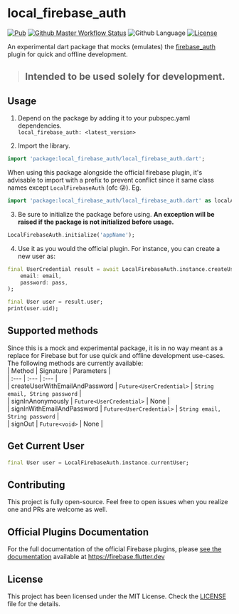 # local_firebase_auth
[![Pub](https://img.shields.io/pub/v/local_firebase_auth.svg?style=flat-square&logo=dart&logoColor=white&color=blue)](https://pub.dev/packages/local_firebase_auth)
[![Github Master Workflow Status](https://img.shields.io/github/workflow/status/Akora-IngDKB/local_firebase_auth/Tests/master?label=Tests&labelColor=333940&logo=github&style=flat-square)](https://github.com/Akora-IngDKB/local_firebase_auth/actions)
![Github Language](https://img.shields.io/github/languages/top/Akora-IngDKB/show_hide_fab?style=flat-square)
[![License](https://img.shields.io/badge/license-MIT-purple.svg?style=flat-square&logo=apache)](https://github.com/Akora-IngDKB/local_firebase_auth/blob/master/LICENSE)  

An experimental dart package that mocks (emulates) the [firebase_auth](https://pub.dev/packages/firebase_auth) plugin for quick and offline development.

> ## Intended to be used solely for development.

## Usage
1. Depend on the package by adding it to your pubspec.yaml dependencies.  
`local_firebase_auth: <latest_version>`


2. Import the library.
```dart
import 'package:local_firebase_auth/local_firebase_auth.dart';
```

When using this package alongside the official firebase plugin, it's advisable to import with a prefix to prevent conflict since it same class names except `LocalFirebaseAuth` (ofc :stuck_out_tongue_winking_eye:). Eg.  

```dart
import 'package:local_firebase_auth/local_firebase_auth.dart' as localAuth;
```


3. Be sure to initialize the package before using. **An exception will be raised if the package is not initialized before usage.**  
```dart
LocalFirebaseAuth.initialize('appName');
```


4. Use it as you would the official plugin.
For instance, you can create a new user as:  
```dart
final UserCredential result = await LocalFirebaseAuth.instance.createUserWithEmailAndPassword(
    email: email,
    password: pass,
);

final User user = result.user;
print(user.uid);
```

## Supported methods
Since this is a mock and experimental package, it is in no way meant as a replace for Firebase but for use quick and offline development use-cases.  
The following methods are currently available:  
| Method | Signature | Parameters |  
| :--- | :--- | :--- |  
| createUserWithEmailAndPassword | `Future<UserCredential>` | `String email, String password` |  
| signInAnonymously | `Future<UserCredential>` | None |  
| signInWithEmailAndPassword | `Future<UserCredential>` | `String email, String password` |  
| signOut | `Future<void>` | None |  

## Get Current User
```dart
final User user = LocalFirebaseAuth.instance.currentUser;
```

## Contributing
This project is fully open-source. Feel free to open issues when you realize one and PRs are welcome as well.  

## Official Plugins Documentation
For the full documentation of the official Firebase plugins, please [see the documentation](https://firebase.flutter.dev/docs/overview) available at https://firebase.flutter.dev

## License
This project has been licensed under the MIT License. Check the [LICENSE](https://github.com/Akora-IngDKB/local_firebase_auth/blob/master/LICENSE) file for the details.
